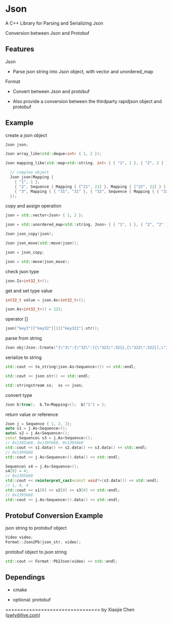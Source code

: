 # Json

A C++ Library for Parsing and Serializing Json

Conversion between Json and Protobuf


## Features

Json

* Parse json string into Json object, with vector and unordered_map

Format

* Convert between Json and protobuf

* Also provide a conversion between the thirdparty rapidjson object and protobuf


## Example

create a json object

```c++
Json json;
```

```c++
Json array_like(std::deque<int> { 1, 2 });
```

```c++
Json mapping_like(std::map<std::string, int> { { "1", 1 }, { "2", 2 } });
```

```c++
  // complex object
  Json json(Mapping {
    { "1", 1 },
    { "2", Sequence { Mapping { {"21", 21} }, Mapping { {"22", 22} } } },
    { "3", Mapping { { "31", "31" }, { "32", Sequence { Mapping { { "321", 321 } }, Mapping { { "322", 322 } } } } } },
  });
```

copy and assign operation

```c++
json = std::vector<Json> { 1, 2 };
```

```c++
json = std::unordered_map<std::string, Json> { { "1", 1 }, { "2", "2" } };
```

```c++
Json json_copy(json);
```

```c++
Json json_move(std::move(json));
```

```c++
json = json_copy;
```

```c++
json = std::move(json_move);
```

check json type

```c++
json.Is<int32_t>();
```

get and set type value

```c++
int32_t value = json.As<int32_t>();
```

```c++
json.As<int32_t>() = 123;
```

operator []

```c++
json["key3"]["key32"][1]["key322"].str();
```

parse from string

```c++
Json obj(Json::Create("{\"3\":{\"32\":[{\"321\":321},{\"322\":322}],\"31\":\"31\"},\"1\":1,\"2\":[{\"21\":21},{\"22\":22}]}"));
```

serialize to string

```c++
std::cout << to_string(json.As<Sequence>()) << std::endl;
```

```c++
std::cout << json.str() << std::endl;
```

```c++
std::stringstream ss;  ss << json;
```

convert type

```c++
Json b(true);  b.To<Mapping>();  b["1"] = 1;
```

return value or reference

```c++
Json j = Sequence { 1, 2, 3};
auto s1 = j.As<Sequence>();
auto& s2 = j.As<Sequence>();
const Sequence& s3 = j.As<Sequence>();
// 0x1395ab0, 0x1395b60, 0x1395b60
std::cout << s1.data() << s2.data() << s3.data() << std::endl;
// 0x1395b60
std::cout << j.As<Sequence>().data() << std::endl;
```

```c++
Sequence& s4 = j.As<Sequence>();
s4[0] = 4;
// 0x1395b60
std::cout << reinterpret_cast<const void*>(s3.data()) << std::endl;
// 1, 4, 4
std::cout << s1[0] << s2[0] << s3[0] << std::endl;
// 0x1395b60
std::cout << j.As<Sequence>().data() << std::endl;
```


## Protobuf Conversion Example

json string to protobuf object

```c++
Video video;
Format::Json2Pb(json_str, video);
```

protobuf object to json string

```c++
std::cout << Format::Pb2Json(video) << std::endl;
```


## Dependings

* cmake

* optional: protobuf


================================
by Xiaojie Chen (swly@live.com)

